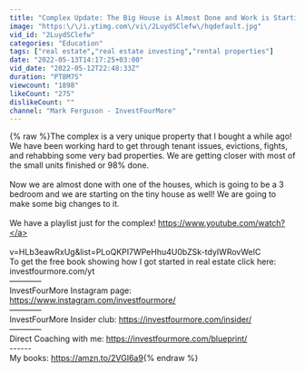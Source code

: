 ```yaml
---
title: "Complex Update: The Big House is Almost Done and Work is Starting on the the Tiny House!"
image: "https:\/\/i.ytimg.com\/vi\/2LuydSClefw\/hqdefault.jpg"
vid_id: "2LuydSClefw"
categories: "Education"
tags: ["real estate","real estate investing","rental properties"]
date: "2022-05-13T14:17:25+03:00"
vid_date: "2022-05-12T22:48:33Z"
duration: "PT8M7S"
viewcount: "1898"
likeCount: "275"
dislikeCount: ""
channel: "Mark Ferguson - InvestFourMore"
---
```

{% raw %}The complex is a very unique property that I bought a while ago! We have been working hard to get through tenant issues, evictions, fights, and rehabbing some very bad properties. We are getting closer with most of the small units finished or 98% done. <br /><br />Now we are almost done with one of the houses, which is going to be a 3 bedroom and we are starting on the tiny house as well! We are going to make some big changes to it. <br /><br />We have a playlist just for the complex! <a rel="nofollow" target="blank" href="https://www.youtube.com/watch?">https://www.youtube.com/watch?</a><br /><br />v=HLb3eawRxUg&amp;list=PLoQKPI7WPeHhu4U0bZSk-tdyIWRovWeIC<br />To get the free book showing how I got started in real estate click here: investfourmore.com/yt<br />————<br />InvestFourMore Instagram page: <a rel="nofollow" target="blank" href="https://www.instagram.com/investfourmore/">https://www.instagram.com/investfourmore/</a><br />————<br />InvestFourMore Insider club: <a rel="nofollow" target="blank" href="https://investfourmore.com/insider/">https://investfourmore.com/insider/</a><br />————<br />Direct Coaching with me: <a rel="nofollow" target="blank" href="https://investfourmore.com/blueprint/">https://investfourmore.com/blueprint/</a><br />------<br />My books: <a rel="nofollow" target="blank" href="https://amzn.to/2VGI6a9">https://amzn.to/2VGI6a9</a>{% endraw %}

